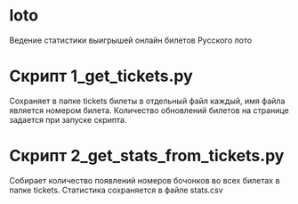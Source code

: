 # loto
Ведение статистики выигрышей онлайн билетов Русского лото

# Скрипт 1_get_tickets.py 
Сохраняет в папке tickets билеты в отдельный файл каждый, имя файла является номером билета. Количество обновлений билетов на странице задается при запуске скрипта.

# Скрипт 2_get_stats_from_tickets.py
Собирает количество появлений номеров бочонков во всех билетах в папке tickets. Статистика сохраняется в файле stats.csv
